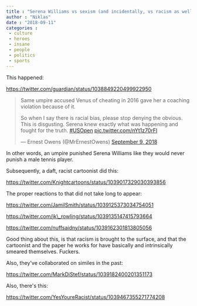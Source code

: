 ```yaml
---
title : "Serena Williams vs sexism (and incidentally, vs racism as well)"
author : "Niklas"
date : "2018-09-11"
categories : 
 - culture
 - heroes
 - insane
 - people
 - politics
 - sports
---
```


This happened:

https://twitter.com/guardian/status/1038849220499922950

<blockquote class="twitter-tweet" data-lang="en"><p dir="ltr" lang="en">Same umpire accused Venus of cheating in 2016 gave her a coaching violation because of it.</p><div></div>So when I say there is racial bias, please stop denying the obvious.<div></div>This is disgusting. Serena knew exactly what was happening and fought for the truth. <a href="https://twitter.com/hashtag/USOpen?src=hash&amp;ref_src=twsrc%5Etfw">#USOpen</a> <a href="https://t.co/nYt1z70rFl">pic.twitter.com/nYt1z70rFl</a><p></p><div></div>— Ernest Owens (@MrErnestOwens) <a href="https://twitter.com/MrErnestOwens/status/1038614729818877952?ref_src=twsrc%5Etfw">September 9, 2018</a></blockquote>
<script async src="https://platform.twitter.com/widgets.js" charset="utf-8"></script>

In other words, an umpire punished Serena Williams like they would never punish a male tennis player.

Subsequently, a daft, racist cartoonist did this:

https://twitter.com/Knightcartoons/status/1039017329030393856

The proper reactions to that did not take long to appear:

https://twitter.com/JamilSmith/status/1039125373034754051

https://twitter.com/jk\_rowling/status/1039135147415793664

https://twitter.com/nuffsaidny/status/1039162301813805056

Good thing about this, is that racism is brought to the surface, and that the cartoonist and the paper he works for have basically and intrinsically smeared themselves. Fuckers.

Also, they've collaborated on similes in the past:

https://twitter.com/MarkDiStef/status/1039182400201351173

Also, there's this:

https://twitter.com/YesYoureRacist/status/1039467355271774208
